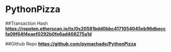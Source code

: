 # PythonPizza

##Transaction Hash 
**https://ropsten.etherscan.io/tx/0x20581bdd0bbc4171054045eb96dbeccfa09f64f4eaef0292b0fe6ad468275a1d**

##Github Repo
**https://github.com/pymachado/PythonPizza**